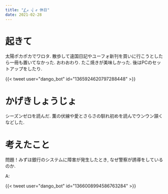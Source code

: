 ```yaml
---
title: "⎳ℴ ⎷ ℯ 休日"
date: 2021-02-28
---
```


# 起きて
太陽ポカポカでワロタ. 散歩して違国日記やユーフォ新刊を買いに行こうとしたら一冊も置いてなかった. おわおわり. たこ焼きが美味しかった. 後はPCのセットアップをしたり.

{{< tweet user="dango_bot" id="1365924620797288448" >}}

# かげきしょうじょ
シーズンゼロを読んだ. 薫の伏線や愛とさらさの馴れ初めを読んでウンウン頷くなどした.

# 考えたこと
問題！みずほ銀行のシステムに障害が発生したとき, なぜ警察が誘導をしているのか.

A:

{{< tweet user="dango_bot" id="1366008994586763284" >}}
